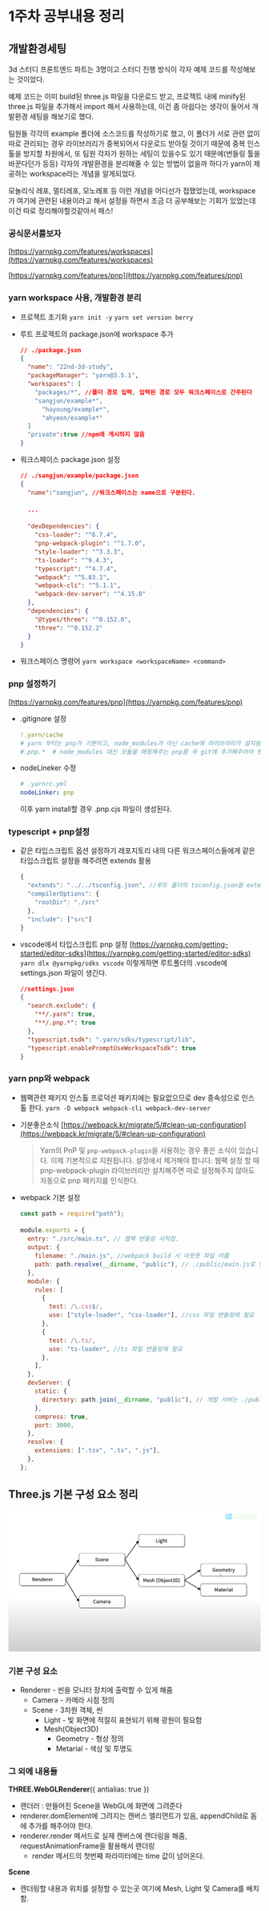 # 1주차 공부내용 정리

## 개발환경세팅

3d 스터디 프론트엔드 파트는 3명이고 스터디 진행 방식이 각자 예제 코드를 작성해보는 것이었다.

예제 코드는 이미 build된 three.js 파일을 다운로드 받고, 프로젝트 내에 minify된 three.js 파일을 추가해서 import 해서 사용하는데, 이건 좀 아쉽다는 생각이 들어서 개발환경 세팅을 해보기로 했다.

팀원들 각각의 example 폴더에 소스코드를 작성하기로 했고, 이 폴더가 서로 관련 없이 따로 관리되는 경우 라이브러리가 중복되어서 다운로드 받아질 것이기 때문에 중복 인스톨을 방지할 차원에서, 또 팀원 각자가 원하는 세팅이 있을수도 있기 때문에(번들링 툴을 바꾼다던가 등등) 각자의 개발환경을 분리해줄 수 있는 방법이 없을까 하다가 yarn이 제공하는 workspace라는 개념을 알게되었다.

모놀리식 레포, 멀티레포, 모노레포 등 이런 개념을 어디선가 접했었는데, workspace가 여기에 관련된 내용이라고 해서 설정을 하면서 조금 더 공부해보는 기회가 있었는데 이건 따로 정리해야할것같아서 패스!

### 공식문서를보자

[https://yarnpkg.com/features/workspaces](https://yarnpkg.com/features/workspaces)

[https://yarnpkg.com/features/pnp](https://yarnpkg.com/features/pnp)

### yarn workspace 사용, 개발환경 분리

- 프로젝트 초기화
  `yarn init -y`
  `yarn set version berry`
- 루트 프로젝트의 package.json에 workspace 추가
  ```json
  // ./package.json
  {
    "name": "22nd-3d-study",
    "packageManager": "yarn@3.5.1",
    "workspaces": [
      "packages/*", //폴더 경로 입력, 입력된 경로 모두 워크스페이스로 간주된다
      "sangjun/example*",
  		"hayoung/example*",
  		"ahyeon/example*"
    ]
  	"private":true //npm에 게시하지 않음
  }
  ```
- 워크스페이스 package.json 설정

  ```json
  // ./sangjun/example/package.json
  {
  	"name":"sangjun", //워크스페이스는 name으로 구분된다.

  	...

  	"devDependencies": {
      "css-loader": "^6.7.4",
      "pnp-webpack-plugin": "^1.7.0",
      "style-loader": "^3.3.3",
      "ts-loader": "^9.4.3",
      "typescript": "^4.7.4",
      "webpack": "^5.83.1",
      "webpack-cli": "^5.1.1",
      "webpack-dev-server": "^4.15.0"
    },
    "dependencies": {
      "@types/three": "^0.152.0",
      "three": "^0.152.2"
    }
  }
  ```

- 워크스페이스 명령어
  `yarn workspace <workspaceName> <command>`

### pnp 설정하기

[https://yarnpkg.com/features/pnp](https://yarnpkg.com/features/pnp)

- .gitignore 설정
  ```yaml
  !.yarn/cache
  # yarn 부터는 pnp가 기본이고, node_modules가 아닌 cache에 라이브러리가 설치됨(
  #.pnp.*  # node_modules 대신 모듈을 매핑해주는 pnp를 꼭 git에 추가해주어야 한다.
  ```
- nodeLineker 수정
  ```yaml
  # .yarnrc.yml
  nodeLinker: pnp
  ```
  이후 yarn install할 경우 .pnp.cjs 파일이 생성된다.

### typescript + pnp설정

- 같은 타입스크립트 옵션 설정하기
  레포지토리 내의 다른 워크스페이스들에게 같은 타입스크립트 설정을 해주려면 extends 활용
  ```jsx
  {
    "extends": "../../tsconfig.json", //루트 폴더의 tsconfig.json을 extends한다
    "compilerOptions": {
      "rootDir": "./src"
    },
    "include": ["src"]
  }
  ```
- vscode에서 타입스크립트 pnp 설정
  [https://yarnpkg.com/getting-started/editor-sdks](https://yarnpkg.com/getting-started/editor-sdks)
  `yarn dlx @yarnpkg/sdks vscode`
  이렇게하면 루트폴더의 .vscode에 settings.json 파일이 생긴다.
  ```json
  //settings.json
  {
    "search.exclude": {
      "**/.yarn": true,
      "**/.pnp.*": true
    },
    "typescript.tsdk": ".yarn/sdks/typescript/lib",
    "typescript.enablePromptUseWorkspaceTsdk": true
  }
  ```

### yarn pnp와 webpack

- 웹팩관련 패키지 인스톨
  프로덕션 패키지에는 필요없으므로 dev 종속성으로 인스톨 한다.
  `yarn -D webpack webpack-cli webpack-dev-server`
- 기분좋은소식
  [https://webpack.kr/migrate/5/#clean-up-configuration](https://webpack.kr/migrate/5/#clean-up-configuration)
  > Yarn의 PnP 및 `pnp-webpack-plugin`을 사용하는 경우 좋은 소식이 있습니다. 이제 기본적으로 지원됩니다. 설정에서 제거해야 합니다.
  > 웹팩 설정 할 때 pnp-webpack-plugin 라이브러리만 설치해주면 따로 설정해주지 않아도 자동으로 pnp 패키지를 인식한다.
- webpack 기본 설정

  ```jsx
  const path = require("path");

  module.exports = {
    entry: "./src/main.ts", // 웹팩 번들링 시작점.
    output: {
      filename: "./main.js", //webpack build 시 아웃풋 파일 이름
      path: path.resolve(__dirname, "public"), // ./public/main.js로 번들링된다.
    },
    module: {
      rules: [
        {
          test: /\.css$/,
          use: ["style-loader", "css-loader"], //css 파일 번들링에 필요
        },
        {
          test: /\.ts/,
          use: "ts-loader", //ts 파일 번들링에 필요
        },
      ],
    },
    devServer: {
      static: {
        directory: path.join(__dirname, "public"), // 개발 서버는 ./public/index.html을 참조
      },
      compress: true,
      port: 3000,
    },
    resolve: {
      extensions: [".tsx", ".ts", ".js"],
    },
  };
  ```

## Three.js 기본 구성 요소 정리

![Untitled](./images/1.png)

### 기본 구성 요소

- Renderer - 씬을 모니터 장치에 출력할 수 있게 해줌
  - Camera - 카메라 시점 정의
  - Scene - 3차원 객체, 씬
    - Light - 빛 화면에 적절히 표현되기 위해 광원이 필요함
    - Mesh(Object3D)
      - Geometry - 형상 정의
      - Metarial - 색상 및 투명도

### 그 외에 내용들

**THREE.WebGLRenderer**({ antialias: true })

- 랜더러 : 만들어진 Scene을 WebGL에 화면에 그려준다
- renderer.domElement에 그려지는 캔버스 엘리먼트가 있음, appendChild로 돔에 추가를 해주어야 한다.
- renderer.render 메서드로 실제 캔버스에 랜더링을 해줌, requestAnimationFrame을 활용해서 랜더링
  - render 메서드의 첫번째 파라미터에는 time 값이 넘어온다.

**Scene**

- 렌더링할 내용과 위치를 설정할 수 있는곳 여기에 Mesh, Light 및 Camera를 배치함.
